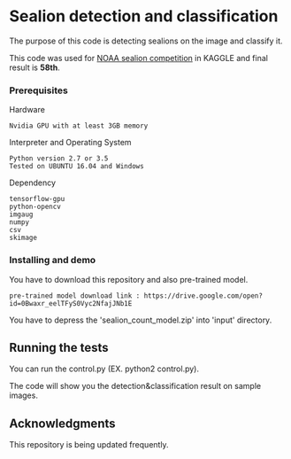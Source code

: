 # Sealion detection and classification

The purpose of this code is detecting sealions on the image and classify it.

This code was used for [NOAA sealion competition](https://www.kaggle.com/c/noaa-fisheries-steller-sea-lion-population-count) in KAGGLE and final result is **58th**.

### Prerequisites

Hardware
```
Nvidia GPU with at least 3GB memory
```
Interpreter and Operating System
```
Python version 2.7 or 3.5
Tested on UBUNTU 16.04 and Windows
```
Dependency
```
tensorflow-gpu
python-opencv
imgaug
numpy
csv
skimage
```
### Installing and demo

You have to download this repository and also pre-trained model.

```
pre-trained model download link : https://drive.google.com/open?id=0Bwaxr_eelTFyS0Vyc2NfajJNb1E
```
You have to depress the 'sealion_count_model.zip' into 'input' directory.

## Running the tests

You can run the control.py (EX. python2 control.py).

The code will show you the detection&classification result on sample images.

## Acknowledgments

This repository is being updated frequently.
